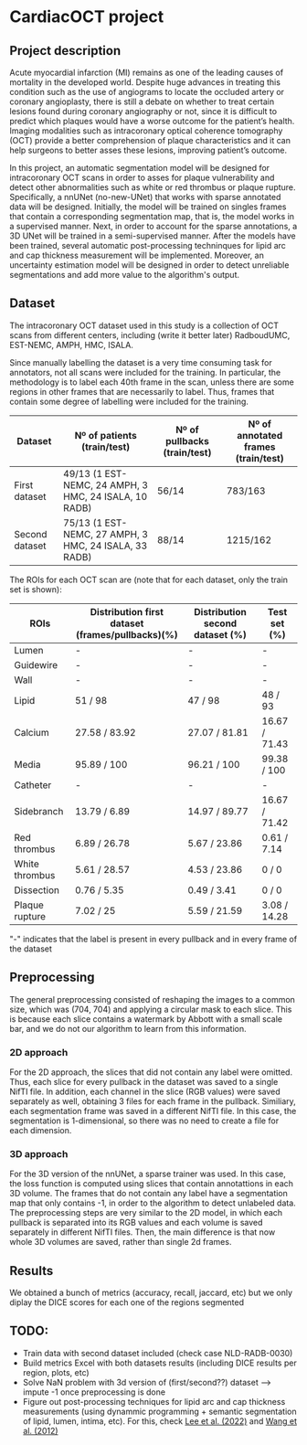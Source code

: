 # CardiacOCT project

## Project description

Acute myocardial infarction (MI) remains as one of the leading causes of mortality in the developed world. Despite huge advances in treating this condition such as the use of angiograms to locate the occluded artery or coronary angioplasty, there is still a debate on whether to treat certain lesions found during coronary angiography or not, since it is difficult to predict which plaques would have a worse outcome for the patient’s health. Imaging modalities such as intracoronary optical coherence tomography (OCT) provide a better comprehension of plaque characteristics and it can help surgeons to better asses these lesions, improving patient’s outcome.

In this project, an automatic segmentation model will be designed for intracoronary OCT scans in order to asses for plaque vulnerability and detect other abnormalities such as white or red thrombus or plaque rupture. Specifically, a nnUNet (no-new-UNet) that works with sparse annotated data will be designed. Initially, the model will be trained on singles frames that contain a corresponding segmentation map, that is, the model works in a supervised manner. Next, in order to account for the sparse annotations, a 3D UNet will be trained in a semi-supervised manner. After the models have been trained, several automatic post-processing techninques for lipid arc and cap thickness measurement will be implemented. Moreover, an uncertainty estimation model will be designed in order to detect unreliable segmentations and add more value to the algorithm's output.

## Dataset

The intracoronary OCT dataset used in this study is a collection of OCT scans from different centers, including (write it better later) RadboudUMC, EST-NEMC, AMPH, HMC, ISALA.

Since manually labelling the dataset is a very time consuming task for annotators, not all scans were included for the training. In particular, the methodology is to label each 40th frame in the scan, unless there are some regions in other frames that are necessarily to label. Thus, frames that contain some degree of labelling were included for the training. 

| Dataset  | Nº of patients (train/test) | Nº of pullbacks (train/test) | Nº of annotated frames (train/test)
| ------------- | ------------- | -------------  | -------------
| First dataset  | 49/13 (1 EST-NEMC, 24 AMPH, 3 HMC, 24 ISALA, 10 RADB)  | 56/14  | 783/163
| Second dataset  | 75/13 (1 EST-NEMC, 27 AMPH, 3 HMC, 24 ISALA, 33 RADB)  | 88/14  | 1215/162 


The ROIs for each OCT scan are (note that for each dataset, only the train set is shown):

| ROIs  | Distribution first dataset (frames/pullbacks)(%) | Distribution second dataset (%) | Test set (%)
| ------------- | ------------- | ------------- | -------------  
| Lumen  | - | - | -
| Guidewire  | - | - | -
| Wall | - | - | -
| Lipid | 51 / 98 | 47 / 98 | 48 / 93
| Calcium | 27.58 / 83.92 | 27.07 / 81.81 | 16.67 / 71.43
| Media | 95.89 / 100 | 96.21 / 100 | 99.38 / 100
| Catheter | - | - | -
| Sidebranch | 13.79 / 6.89 | 14.97 / 89.77 | 16.67 / 71.42
| Red thrombus | 6.89 / 26.78 | 5.67 / 23.86 | 0.61 / 7.14
| White thrombus | 5.61 / 28.57 | 4.53 / 23.86 | 0 / 0
| Dissection | 0.76 / 5.35 | 0.49 / 3.41 | 0 / 0
| Plaque rupture | 7.02 / 25 | 5.59 / 21.59 | 3.08 / 14.28

"-" indicates that the label is present in every pullback and in every frame of the dataset


## Preprocessing

The general preprocessing consisted of reshaping the images to a common size, which was (704, 704) and applying a circular mask to each slice. This is because each slice contains a watermark by Abbott with a small scale bar, and we do not our algorithm to learn from this information.

### 2D approach

For the 2D approach, the slices that did not contain any label were omitted. Thus, each slice for every pullback in the dataset was saved to a single NifTI file. In addition, each channel in the slice (RGB values) were saved separately as well, obtaining 3 files for each frame in the pullback. Similiary, each segmentation frame was saved in a different NifTI file. In this case, the segmentation is 1-dimensional, so there was no need to create a file for each dimension.

### 3D approach

For the 3D version of the nnUNet, a sparse trainer was used. In this case, the loss function is computed using slices that contain annotattions in each 3D volume. The frames that do not contain any label have a segmentation map that only contains -1, in order to the algorithm to detect unlabeled data. The preprocessing steps are very similar to the 2D model, in which each pullback is separated into its RGB values and each volume is saved separately in different NifTI files. Then, the main difference is that now whole 3D volumes are saved, rather than single 2d frames.


## Results

We obtained a bunch of metrics (accuracy, recall, jaccard, etc) but we only diplay the DICE scores for each one of the regions segmented



## TODO:
 - Train data with second dataset included (check case NLD-RADB-0030)
 - Build metrics Excel with both datasets results (including DICE results per region, plots, etc)
 - Solve NaN problem with 3d version of (first/second??) dataset --> impute -1 once preprocessing is done
 - Figure out post-processing techniques for lipid arc and cap thickness measurements (using dynammic programming + semantic segmentation of lipid, lumen, intima, etc). 
 For this, check [Lee et al. (2022)](https://www.nature.com/articles/s41598-022-24884-1) and [Wang et al. (2012)](https://www.ncbi.nlm.nih.gov/pmc/articles/PMC3370980/)


